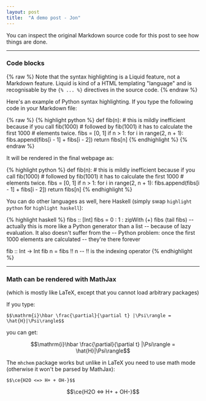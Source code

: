 ```yaml
---
layout: post
title:  "A demo post - Jon"
---
```


You can inspect the original Markdown source code for this post to see how things are done.

-----------------

### Code blocks

{% raw %}
Note that the syntax highlighting is a Liquid feature, not a Markdown feature. Liquid is kind of a HTML templating "language" and is recognisable by the `{% ... %}` directives in the source code.
{% endraw %}
<!-- I need this "raw"/"endraw" to make Liquid NOT parse the curly brace-percent combination. -->

Here's an example of Python syntax highlighting. If you type the following code in your Markdown file:

{% raw %}
    {% highlight python %}
    def fib(n):
        # this is mildly inefficient because if you call fib(1000)
        # followed by fib(1001) it has to calculate the first 1000
        # elements twice.
        fibs = [0, 1]
        if n > 1:
            for i in range(2, n + 1):
                fibs.append(fibs[i - 1] + fibs[i - 2])
        return fibs[n]
    {% endhighlight %}
{% endraw %}

It will be rendered in the final webpage as:

{% highlight python %}
def fib(n):
    # this is mildly inefficient because if you call fib(1000)
    # followed by fib(1001) it has to calculate the first 1000
    # elements twice.
    fibs = [0, 1]
    if n > 1:
        for i in range(2, n + 1):
            fibs.append(fibs[i - 1] + fibs[i - 2])
    return fibs[n]
{% endhighlight %}

You can do other languages as well, here Haskell (simply swap `highlight python` for `highlight haskell`):

{% highlight haskell %}
fibs :: [Int]
fibs = 0 : 1 : zipWith (+) fibs (tail fibs)
-- actually this is more like a Python generator than a list
-- because of lazy evaluation. It also doesn't suffer from the
-- Python problem: once the first 1000 elements are calculated
-- they're there forever

fib :: Int -> Int
fib n = fibs !! n   -- !! is the indexing operator
{% endhighlight %}

--------------

### Math can be rendered with MathJax

(which is mostly like LaTeX, except that you cannot load arbitrary packages)

If you type:

`$$\mathrm{i}\hbar \frac{\partial}{\partial t} |\Psi\rangle = \hat{H}|\Psi\rangle$$`

you can get:

$$\mathrm{i}\hbar \frac{\partial}{\partial t} |\Psi\rangle = \hat{H}|\Psi\rangle$$

The `mhchem` package works but unlike in LaTeX you need to use math mode (otherwise it won't be parsed by MathJax):

`$$\ce{H2O <=> H+ + OH-}$$`

$$\ce{H2O <=> H+ + OH-}$$

